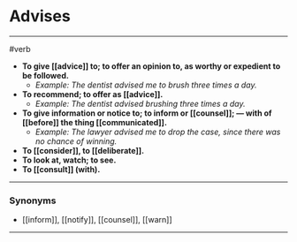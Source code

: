 # Advises
---
#verb
- **To give [[advice]] to; to offer an opinion to, as worthy or expedient to be followed.**
	- _Example: The dentist advised me to brush three times a day._
- **To recommend; to offer as [[advice]].**
	- _Example: The dentist advised brushing three times a day._
- **To give information or notice to; to inform or [[counsel]]; — with of [[before]] the thing [[communicated]].**
	- _Example: The lawyer advised me to drop the case, since there was no chance of winning._
- **To [[consider]], to [[deliberate]].**
- **To look at, watch; to see.**
- **To [[consult]] (with).**
---
### Synonyms
- [[inform]], [[notify]], [[counsel]], [[warn]]
---
